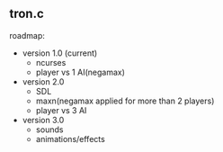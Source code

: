 ## tron.c

roadmap:
- version 1.0 (current)    
    - ncurses                  
    - player vs 1 AI(negamax)    
- version 2.0
    - SDL
    - maxn(negamax applied for more than 2 players)
    - player vs 3 AI
- version 3.0
    - sounds
    - animations/effects
